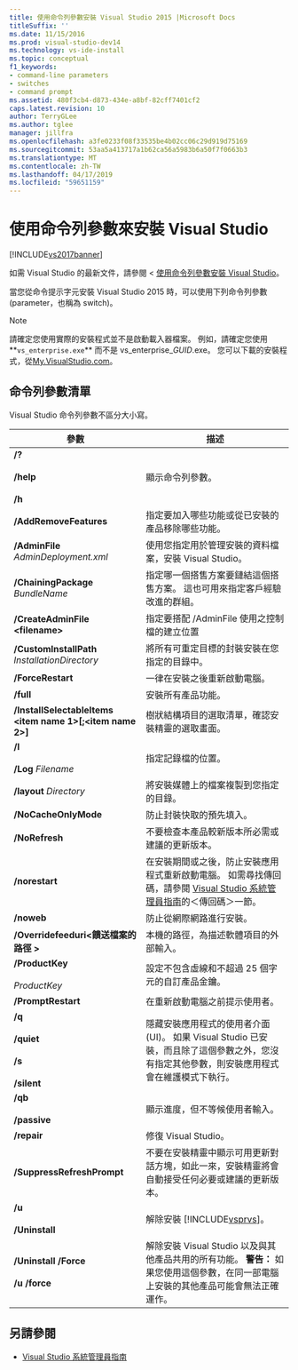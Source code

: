 ```yaml
---
title: 使用命令列參數安裝 Visual Studio 2015 |Microsoft Docs
titleSuffix: ''
ms.date: 11/15/2016
ms.prod: visual-studio-dev14
ms.technology: vs-ide-install
ms.topic: conceptual
f1_keywords:
- command-line parameters
- switches
- command prompt
ms.assetid: 480f3cb4-d873-434e-a8bf-82cff7401cf2
caps.latest.revision: 10
author: TerryGLee
ms.author: tglee
manager: jillfra
ms.openlocfilehash: a3fe0233f08f33535be4b02cc06c29d919d75169
ms.sourcegitcommit: 53aa5a413717a1b62ca56a5983b6a50f7f0663b3
ms.translationtype: MT
ms.contentlocale: zh-TW
ms.lasthandoff: 04/17/2019
ms.locfileid: "59651159"
---
```

# <a name="use-command-line-parameters-to-install-visual-studio"></a>使用命令列參數來安裝 Visual Studio
[!INCLUDE[vs2017banner](../includes/vs2017banner.md)]

如需 Visual Studio 的最新文件，請參閱 <<c0> [ 使用命令列參數安裝 Visual Studio](/visualstudio/install/use-command-line-parameters-to-install-visual-studio)。

當您從命令提示字元安裝 Visual Studio 2015 時，可以使用下列命令列參數 (parameter，也稱為 switch)。

> [!NOTE]
> 請確定您使用實際的安裝程式並不是啟動載入器檔案。 例如，請確定您使用**`vs_enterprise.exe`** 而不是 vs_enterprise_*GUID*.exe。 您可以下載的安裝程式，從[My.VisualStudio.com](https://my.visualstudio.com/downloads?q=visual%20studio%20enterprise%202015)。

## <a name="list-of-command-line-parameters"></a>命令列參數清單

Visual Studio 命令列參數不區分大小寫。

|參數|描述|
|---------------|-----------------|
|**/?**<br /><br /> **/help**<br /><br /> **/h**|顯示命令列參數。|
|**/AddRemoveFeatures**|指定要加入哪些功能或從已安裝的產品移除哪些功能。|
|**/AdminFile** *AdminDeployment.xml*|使用您指定用於管理安裝的資料檔案，安裝 Visual Studio。|
|**/ChainingPackage** *BundleName*|指定哪一個搭售方案要鏈結這個搭售方案。 這也可用來指定客戶經驗改進的群組。|
|**/CreateAdminFile \<filename>**|指定要搭配 /AdminFile 使用之控制檔的建立位置|
|**/CustomInstallPath** *InstallationDirectory*|將所有可重定目標的封裝安裝在您指定的目錄中。|
|**/ForceRestart**|一律在安裝之後重新啟動電腦。|
|**/full**|安裝所有產品功能。|
|**/InstallSelectableItems \<item name 1>[;\<item name 2>]**|樹狀結構項目的選取清單，確認安裝精靈的選取畫面。|
|**/l**<br /><br /> **/Log** *Filename*|指定記錄檔的位置。|
|**/layout** *Directory*|將安裝媒體上的檔案複製到您指定的目錄。|
|**/NoCacheOnlyMode**|防止封裝快取的預先填入。|
|**/NoRefresh**|不要檢查本產品較新版本所必需或建議的更新版本。|
|**/norestart**|在安裝期間或之後，防止安裝應用程式重新啟動電腦。 如需尋找傳回碼，請參閱 [Visual Studio 系統管理員指南](../install/visual-studio-administrator-guide.md)的＜傳回碼＞一節。|
|**/noweb**|防止從網際網路進行安裝。|
|**/Overridefeeduri\<饋送檔案的路徑 >**|本機的路徑，為描述軟體項目的外部輸入。|
|**/ProductKey**<br /><br /> *ProductKey*|設定不包含虛線和不超過 25 個字元的自訂產品金鑰。|
|**/PromptRestart**|在重新啟動電腦之前提示使用者。|
|**/q**<br /><br /> **/quiet**<br /><br /> **/s**<br /><br /> **/silent**|隱藏安裝應用程式的使用者介面 (UI)。 如果 Visual Studio 已安裝，而且除了這個參數之外，您沒有指定其他參數，則安裝應用程式會在維護模式下執行。|
|**/qb**<br /><br /> **/passive**|顯示進度，但不等候使用者輸入。|
|**/repair**|修復 Visual Studio。|
|**/SuppressRefreshPrompt**|不要在安裝精靈中顯示可用更新對話方塊，如此一來，安裝精靈將會自動接受任何必要或建議的更新版本。|
|**/u**<br /><br /> **/Uninstall**|解除安裝 [!INCLUDE[vsprvs](../includes/vsprvs-md.md)]。|
|**/Uninstall /Force**<br /><br /> **/u /force**|解除安裝 Visual Studio 以及與其他產品共用的所有功能。 **警告：** 如果您使用這個參數，在同一部電腦上安裝的其他產品可能會無法正確運作。|

## <a name="see-also"></a>另請參閱

- [Visual Studio 系統管理員指南](../install/visual-studio-administrator-guide.md)